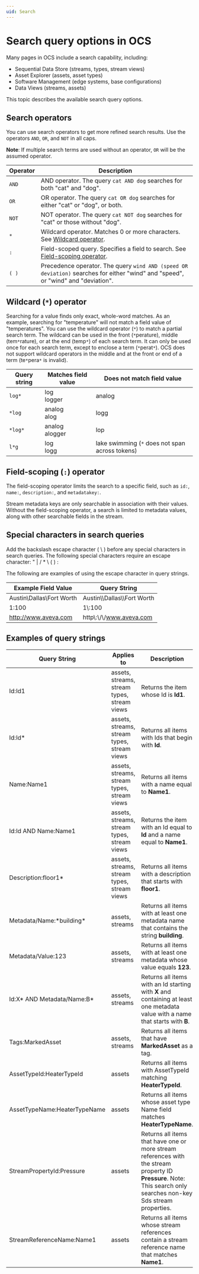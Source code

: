 ```yaml
---
uid: Search
---
```


# Search query options in OCS

Many pages in OCS include a search capability, including:

- Sequential Data Store (streams, types, stream views)
- Asset Explorer (assets, asset types)
- Software Management (edge systems, base configurations)
- Data Views (streams, assets)

This topic describes the available search query options.

## Search operators

You can use search operators to get more refined search results. Use the operators ``AND``, ``OR``, and ``NOT`` in all caps.

**Note**: If multiple search terms are used without an operator, ``OR`` will be the assumed operator.

| Operator | Description |
|----------|-------------|
| ``AND``  | AND operator. The query ``cat AND dog`` searches for both "cat" and "dog". |
| ``OR``   | OR operator. The query ``cat OR dog`` searches for either "cat" or "dog", or both. |
| ``NOT``  | NOT operator. The query ``cat NOT dog`` searches for "cat" or those without "dog". |
| ``*``    | Wildcard operator. Matches 0 or more characters. See [Wildcard operator](#wildcard). |
| ``:``    | Field-scoped query. Specifies a field to search. See [Field-scoping operator](#fieldScoped). |
| ``( )``  | Precedence operator. The query ``wind AND (speed OR deviation)`` searches for either "wind" and "speed", or "wind" and "deviation". |

## <a name="wildcard"></a>Wildcard (``*``) operator

Searching for a value finds only exact, whole-word matches. As an example, searching for "temperature" will not match a field value of "temperatures". You can use the wildcard operator (``*``) to match a partial search term. The wildcard can be used in the front (``*``perature), middle (tem``*``rature), or at the end (temp``*``) of each search term. It can only be used once for each search term, except to enclose a term (``*``perat``*``). OCS does not support wildcard operators in the middle and at the front or end of a term (te``*``pera``*`` is invalid).

| **Query string** | **Matches field value** | **Does not match field value** |
| ---------------- | ----------------------- | ------------------------------ |
| ``log*``         | log<br>logger           | analog                         |
| ``*log``         | analog<br>alog          | logg                           |
| ``*log*``        | analog<br>alogger       | lop                            |
| ``l*g``          | log<br>logg             | lake swimming (``*`` does not span across tokens) |

## <a name="fieldScoped"></a>Field-scoping (``:``) operator

The field-scoping operator limits the search to a specific field, such as ``id:``, ``name:``, ``description:``, and ``metadatakey:``.

Stream metadata keys are only searchable in association with their values. Without the field-scoping operator, a search is limited to metadata values, along with other searchable fields in the stream.

## Special characters in search queries

Add the backslash escape character ( \ ) before any special characters in search queries. The following special characters require an escape character: " | / * \ ( ) : 

The following are examples of using the escape character in query strings.

| Example Field Value                    | Query String                               |
| -------------------------------------- | ------------------------------------------ |
| Austin\Dallas\Fort Worth               | Austin\\\Dallas\\\Fort Worth               |
| 1:100                                  | 1\\:100                                    |
| http://www.aveva.com                   | http\\:\\/\\/www.aveva.com                 | 

## Examples of query strings

| Query String                 | Applies to                                  | Description                                       |
| ---------------------------- | ------------------------------------------- | ------------------------------------------------- |
| Id:Id1                       | assets, streams, stream types, stream views | Returns the item whose Id is **Id1**. |
| Id:Id*                       | assets, streams, stream types, stream views | Returns all items with Ids that begin with **Id**. |
| Name:Name1                   | assets, streams, stream types, stream views | Returns all items with a name equal to **Name1**. |
| Id:Id AND Name:Name1         | assets, streams, stream types, stream views | Returns the item with an Id equal to **Id** and a name equal to **Name1**. |
| Description:floor1*          | assets, streams, stream types, stream views | Returns all items with a description that starts with **floor1**. |
| Metadata/Name:\*building*    | assets, streams                             | Returns all items with at least one metadata name that contains the string **building**. |
| Metadata/Value:123           | assets, streams                             | Returns all items with at least one metadata whose value equals **123**. |
| Id:X* AND Metadata/Name:B*   | assets, streams                             | Returns all items with an Id starting with **X** and containing at least one metadata value with a name that starts with **B**. |
| Tags:MarkedAsset             | assets, streams                             | Returns all items that have **MarkedAsset** as a tag. |
| AssetTypeId:HeaterTypeId     | assets                                      | Returns all items with AssetTypeId matching **HeaterTypeId**. |
| AssetTypeName:HeaterTypeName | assets                                      | Returns all items whose asset type Name field matches **HeaterTypeName**. |
| StreamPropertyId:Pressure    | assets                                      | Returns all items that have one or more stream references with the stream property ID **Pressure**. Note: This search only searches non-key Sds stream properties. |
| StreamReferenceName:Name1    | assets                                      | Returns all items whose stream references contain a stream reference name that matches **Name1**. |
